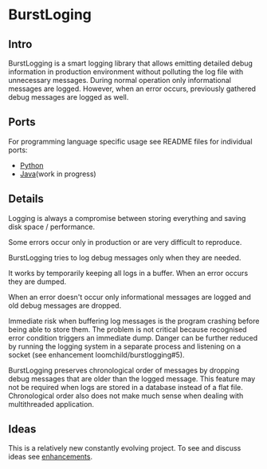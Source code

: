 # BurstLoging

## Intro
BurstLogging is a smart logging library that allows emitting detailed
debug information in production environment without polluting the log file 
with unnecessary messages.
During normal operation only informational messages are logged. 
However, when an error occurs, previously gathered debug messages are logged 
as well.

## Ports
For programming language specific usage see README files for individual ports:
* [Python](python/README.md)
* [Java](java/README.md)(work in progress)

## Details 
Logging is always a compromise between storing everything and saving disk space / performance. 

Some errors occur only in production or are very difficult to reproduce. 

BurstLogging tries to log debug messages only when they are needed. 

It works by temporarily keeping all logs in a buffer. When an error occurs they are dumped.  

When an error doesn't occur only informational messages are logged and old debug messages are dropped.

Immediate risk when buffering log messages is the program crashing before being able to store them. 
The problem is not critical because recognised error condition triggers an immediate dump. 
Danger can be further reduced by running the logging system in a separate process and listening on a socket 
(see enhancement loomchild/burstlogging#5).

BurstLogging preserves chronological order of messages by dropping debug messages that are older than the logged message. 
This feature may not be required when logs are stored in a database instead of a flat file. 
Chronological order also does not make much sense when dealing with multithreaded application.

## Ideas
This is a relatively new constantly evolving project. To see and discuss ideas see
[enhancements](https://github.com/loomchild/burstlogging/labels/enhancement).
